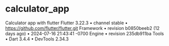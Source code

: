 # calculator_app
Calculator app with flutter 
Flutter 3.22.3 • channel stable • https://github.com/flutter/flutter.git
Framework • revision b0850beeb2 (12 days ago) • 2024-07-16 21:43:41 -0700
Engine • revision 235db911ba
Tools • Dart 3.4.4 • DevTools 2.34.3
